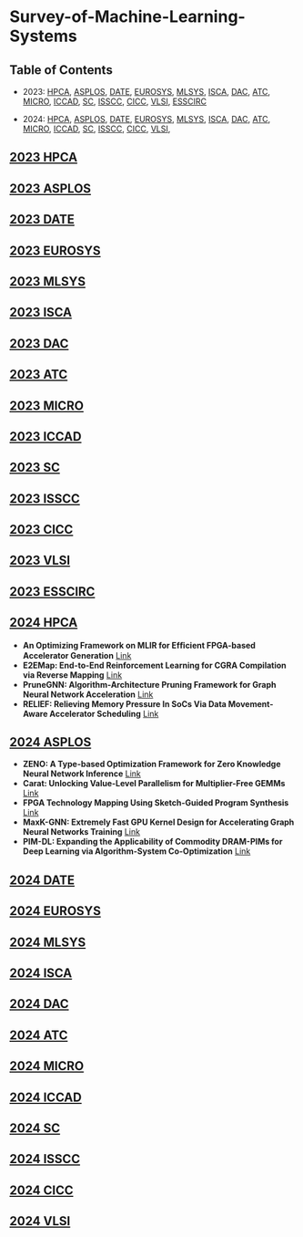 # Survey-of-Machine-Learning-Systems

## Table of Contents
- 2023:  [HPCA](#2023-hpca), [ASPLOS](#2023-asplos), [DATE](#2023-date), [EUROSYS](#2023-eurosys), [MLSYS](#2023-MLSys), [ISCA](#2023-isca), [DAC](#2023-dac), [ATC](#2023-atc), [MICRO](#2023-MICRO), [ICCAD](#2023-ICCAD), [SC](#2023-SC), [ISSCC](#2023-isscc), [CICC](#2023-cicc), [VLSI](#2023-vlsi), [ESSCIRC](#2023-esscirc)

- 2024:  [HPCA](#2024-hpca), [ASPLOS](#2024-asplos), [DATE](#2024-date), [EUROSYS](#2024-eurosys), [MLSYS](#2024-MLSys), [ISCA](#2024-isca), [DAC](#2024-dac), [ATC](#2024-atc), [MICRO](#2024-MICRO), [ICCAD](#2024-ICCAD), [SC](#2024-SC), [ISSCC](#2024-isscc), [CICC](#2024-cicc), [VLSI](#2024-vlsi),

<!-- ****************************************************************** 2023 **************************************************************************** -->  

## [2023 HPCA](https://ieeexplore.ieee.org/xpl/conhome/10070856/proceeding)


## [2023 ASPLOS](https://dl.acm.org/doi/proceedings/10.1145/3567955)


## [2023 DATE](https://ieeexplore.ieee.org/xpl/conhome/10136870/proceeding)


## [2023 EUROSYS](https://dl.acm.org/doi/proceedings/10.1145/3552326)


## [2023 MLSYS](https://proceedings.mlsys.org/paper_files/paper/2023)


## [2023 ISCA](https://dl.acm.org/doi/proceedings/10.1145/3579371)


## [2023 DAC](https://ieeexplore.ieee.org/xpl/conhome/10247654/proceeding)


## [2023 ATC](https://www.usenix.org/conference/atc23/technical-sessions#accordion)


## [2023 MICRO](https://dl.acm.org/doi/proceedings/10.1145/3613424)


## [2023 ICCAD](https://ieeexplore.ieee.org/xpl/conhome/10323590/proceeding)


## [2023 SC](https://dl.acm.org/doi/proceedings/10.1145/3581784) 


## [2023 ISSCC](https://ieeexplore.ieee.org/xpl/conhome/10067248/proceeding) 


## [2023 CICC](https://ieeexplore.ieee.org/xpl/conhome/10121189/proceeding) 


## [2023 VLSI](https://ieeexplore.ieee.org/xpl/conhome/10185199/proceeding) 


## [2023 ESSCIRC](https://ieeexplore.ieee.org/xpl/conhome/10268677/proceeding) 






<!-- ****************************************************************** 2024 **************************************************************************** -->  

## [2024 HPCA](https://ieeexplore.ieee.org/xpl/conhome/10476359/proceeding)

- **An Optimizing Framework on MLIR for Efﬁcient FPGA-based Accelerator Generation** [Link](https://github.com/sjtu-zhao-lab/pom)
- **E2EMap: End-to-End Reinforcement Learning for CGRA Compilation via Reverse Mapping** [Link](https://ieeexplore.ieee.org/stamp/stamp.jsp?tp=&arnumber=10476475)
- **PruneGNN: Algorithm-Architecture Pruning Framework for Graph Neural Network Acceleration** [Link](https://ieeexplore.ieee.org/stamp/stamp.jsp?tp=&arnumber=10476445)
- **RELIEF: Relieving Memory Pressure In SoCs Via Data Movement-Aware Accelerator Scheduling** [Link](https://ieeexplore.ieee.org/stamp/stamp.jsp?tp=&arnumber=10476426)




## [2024 ASPLOS](https://dl.acm.org/doi/proceedings/10.1145/3617232)

- **ZENO: A Type-based Optimization Framework for Zero Knowledge Neural Network Inference** [Link](https://dl.acm.org/doi/pdf/10.1145/3617232.3624852)
- **Carat: Unlocking Value-Level Parallelism for Multiplier-Free GEMMs** [Link](https://dl.acm.org/doi/pdf/10.1145/3620665.3640364)
-  **FPGA Technology Mapping Using Sketch-Guided Program Synthesis** [Link](https://dl.acm.org/doi/pdf/10.1145/3620665.3640387)
-  **MaxK-GNN: Extremely Fast GPU Kernel Design for Accelerating Graph Neural Networks Training** [Link](https://dl.acm.org/doi/pdf/10.1145/3620665.3640426)
-  **PIM-DL: Expanding the Applicability of Commodity DRAM-PIMs for Deep Learning via Algorithm-System Co-Optimization** [Link](https://dl.acm.org/doi/pdf/10.1145/3620665.3640376)


## [2024 DATE](https://ieeexplore.ieee.org/xpl/conhome/10546498/proceeding)


## [2024 EUROSYS](https://dl.acm.org/doi/proceedings/10.1145/3627703)


## [2024 MLSYS](https://proceedings.mlsys.org/paper_files/paper/2024)


## [2024 ISCA](https://www.iscaconf.org/isca2024/program/)


## [2024 DAC](https://61dac.conference-program.com/)


## [2024 ATC](https://www.usenix.org/conference/atc24/technical-sessions)


## [2024 MICRO](https://microarch.org/micro57/)


## [2024 ICCAD](https://2024.iccad.com/accepted-papers)


## [2024 SC](https://sc24.conference-program.com/)


## [2024 ISSCC](https://ieeexplore.ieee.org/xpl/conhome/10454133/proceeding) 


## [2024 CICC](https://ieeexplore.ieee.org/xpl/conhome/10528947/proceeding) 


## [2024 VLSI](https://ieeexplore.ieee.org/xpl/conhome/10631290/proceeding) 
